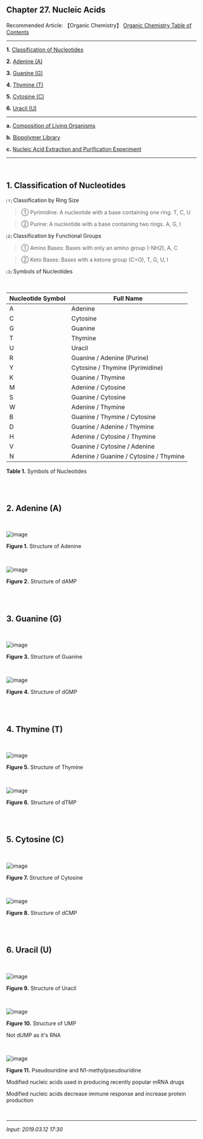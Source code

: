 ## **Chapter 27. Nucleic Acids**

Recommended Article: 【Organic Chemistry】 [Organic Chemistry Table of Contents](https://jb243.github.io/pages/1483)

---

**1.** [Classification of Nucleotides](#1-classification-of-nucleotides)

**2.** [Adenine (A)](#2-adenine-a)

**3.** [Guanine (G)](#3-guanine-g)

**4.** [Thymine (T)](#4-thymine-t)

**5.** [Cytosine (C)](#5-cytosine-c)

**6.** [Uracil (U)](#6-uracil-u)

---

**a.** [Composition of Living Organisms](https://jb243.github.io/pages/67#footnote_link_67_56)

**b.** [Biopolymer Library](https://jb243.github.io/pages/1327)

**c.** [Nucleic Acid Extraction and Purification Experiment](https://jb243.github.io/pages/1482)

---

<br>

## **1\. Classification of Nucleotides**

⑴ Classification by Ring Size

> ① Pyrimidine: A nucleotide with a base containing one ring. T, C, U

> ② Purine: A nucleotide with a base containing two rings. A, G, I

⑵ Classification by Functional Groups

> ① Amino Bases: Bases with only an amino group (-NH2), A, C

> ② Keto Bases: Bases with a ketone group (C=O), T, G, U, I

⑶ Symbols of Nucleotides

<br>

| Nucleotide Symbol | Full Name |
| --- | --- |
| A | Adenine |
| C | Cytosine |
| G | Guanine |
| T | Thymine |
| U | Uracil |
| R | Guanine / Adenine (Purine) |
| Y | Cytosine / Thymine (Pyrimidine) |
| K | Guanine / Thymine |
| M | Adenine / Cytosine |
| S | Guanine / Cytosine |
| W | Adenine / Thymine |
| B | Guanine / Thymine / Cytosine |
| D | Guanine / Adenine / Thymine |
| H | Adenine / Cytosine / Thymine |
| V | Guanine / Cytosine / Adenine |
| N | Adenine / Guanine / Cytosine / Thymine |

**Table 1.** Symbols of Nucleotides

<br>

<br>

## **2\. Adenine** (A)

<br>

![image](https://github.com/JB243/jb243.github.io/assets/55747737/90291111-be69-45f2-b1ed-215af88da1c3)

**Figure 1.** Structure of Adenine

<br>

![image](https://github.com/JB243/jb243.github.io/assets/55747737/51b42e55-aaf4-4fb1-a709-f5915eba8827)

**Figure 2.** Structure of dAMP

<br>

<br>

## **3\. Guanine** (G)

<br>

![image](https://github.com/JB243/jb243.github.io/assets/55747737/08b443e7-ef77-4d85-99c8-ac4159a07746)

**Figure 3.** Structure of Guanine

<br>

![image](https://github.com/JB243/jb243.github.io/assets/55747737/8cf99100-5440-4254-9c90-b6fba8fe9316)

**Figure 4.** Structure of dGMP

<br>

<br>

## **4\. Thymine** (T)

<br>

![image](https://github.com/JB243/jb243.github.io/assets/55747737/60c43e41-4acf-4c71-b150-04330d5eed67)

**Figure 5.** Structure of Thymine

<br>

![image](https://github.com/JB243/jb243.github.io/assets/55747737/d4f08bea-af5d-4493-8430-7ad3f20d2bf9)

**Figure 6.** Structure of dTMP

<br>

<br>

## **5\. Cytosine** (C)

<br>

![image](https://github.com/JB243/jb243.github.io/assets/55747737/06f5c24b-00d3-4b54-a02f-cc1b6abde023)

**Figure 7.** Structure of Cytosine

<br>

![image](https://github.com/JB243/jb243.github.io/assets/55747737/3978a75f-d52a-42f2-8f02-8a3a72e21614)

**Figure 8.** Structure of dCMP

<br>

<br>

## **6\. Uracil** (U)

<br>

![image](https://github.com/JB243/jb243.github.io/assets/55747737/cec403fa-151e-4255-8136-7030005ff01d)

**Figure 9.** Structure of Uracil

<br>

![image](https://github.com/JB243/jb243.github.io/assets/55747737/43197d02-bc19-48a4-aa45-89cc1ec15896)

**Figure 10.** Structure of UMP

Not dUMP as it's RNA

<br>

![image](https://github.com/JB243/jb243.github.io/assets/55747737/f5cccc2e-b82b-48ec-9d5c-0716685d78a5)

**Figure 11.** Pseudouridine and N1-methylpseudouridine

Modified nucleic acids used in producing recently popular mRNA drugs

Modified nucleic acids decrease immune response and increase protein production

<br>

---

_Input: 2019.03.12 17:30_
